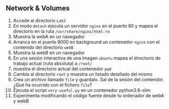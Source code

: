 ## Network & Volumes

1. Accede al directorio `Lab3`
2. En modo `detach` ejecuta un servidor `nginx` en el puerto 80 y mapea el directorio en la ruta `/usr/share/nginx/html:ro`
3. Muestra la webA en un navegador
4. Arranca en el puerto 8000 en background un contenedor `nginx` con el contenido del directorio `webB`
5. Muestra la webB en un navegador
6. En una sesión interactiva de una imagen `ubuntu` mapea el directorio de trabajo actual (ruta absoluta) a `/root/` 
7. muestra el directorio actual del contenedor `pwd`
8. Cambia al directorio `root` y muestra un listado detallado del mismo
9. Crea un archivo llamado `file` y guardalo. Sal de la sesión del contendor. ¿Qué ha ocurrido con el fichero `file`?
10. Ejecuta el script `very-useful.py` en un contenedor python3.6-slim
11. Experimenta modificando el código fuente desde tu ordenador de webA y webB
